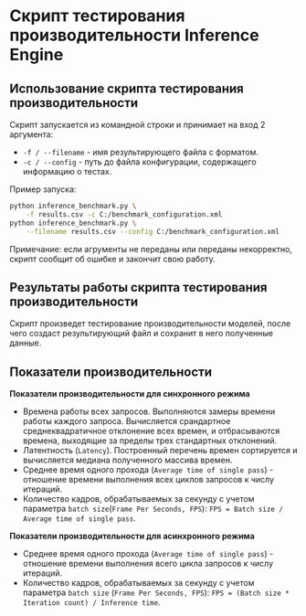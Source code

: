 # Скрипт тестирования производительности Inference Engine

## Использование скрипта тестирования производительности

Скрипт запускается из командной строки и принимает
на вход 2 аргумента:

- `-f / --filename` - имя результирующего файла с форматом.
- `-с / --config` - путь до файла конфигурации,
  содержащего информацию о тестах.

Пример запуска:  
```bash
python inference_benchmark.py \
    -f results.csv -c C:/benchmark_configuration.xml
python inference_benchmark.py \
    --filename results.csv --config C:/benchmark_configuration.xml
```

Примечание: если агрументы не переданы или переданы
некорректно, скрипт сообщит об ошибке и закончит свою работу.

## Результаты работы скрипта тестирования производительности

Скрипт произведет тестирование производительности моделей,
после чего создаст результирующий файл и сохранит в него полученные данные.

## Показатели производительности

**Показатели производительности для синхронного режима**

- Времена работы всех запросов. Выполняются замеры времени работы каждого
  запроса. Вычисляется срандартное среднеквадратичное отклонение всех
  времен, и отбрасываются времена, выходящие за пределы трех стандартных
  отклонений.
- Латентность (`Latency`). Построенный перечень времен сортируется
  и вычисляется медиана полученного массива времен.
- Среднее время одного прохода (`Average time of single pass`) -
  отношение времени выполнения всех циклов запросов к числу итераций.
- Количество кадров, обрабатываемых за секунду с учетом параметра
  `batch size`(`Frame Per Seconds, FPS`):
  `FPS = Batch size / Average time of single pass`.

**Показатели производительности для асинхронного режима**

- Среднее время одного прохода (`Average time of single pass`) -
  отношение времени выполнения всего цикла запросов к числу итераций.
- Количество кадров, обрабатываемых за секунду с учетом параметра
  `batch size` (`Frame Per Seconds, FPS`):
  `FPS = (Batch size * Iteration count) / Inference time`.
